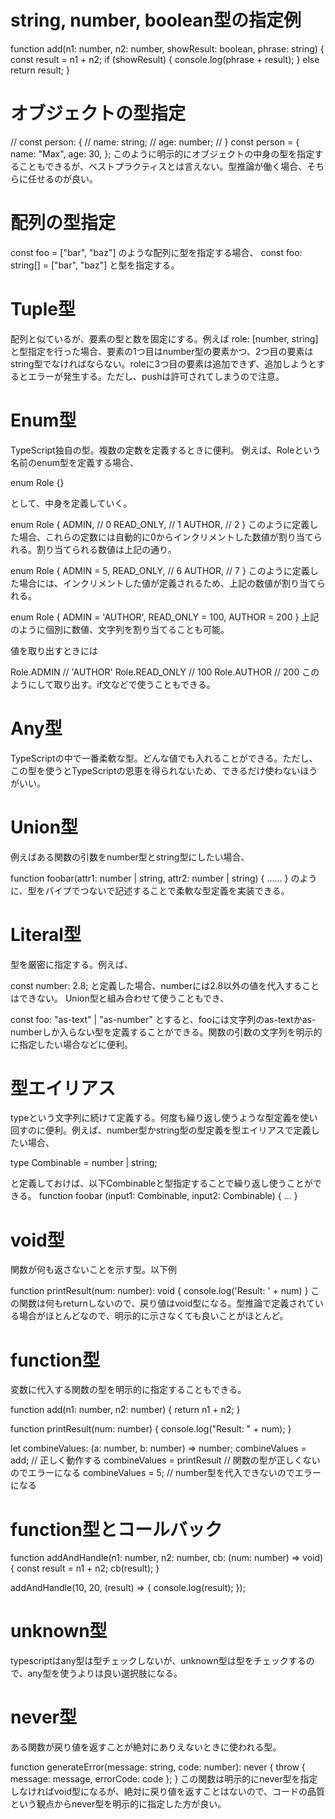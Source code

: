 # string, number, boolean型の指定例
function add(n1: number, n2: number, showResult: boolean, phrase: string) {
  const result = n1 + n2;
  if (showResult) {
    console.log(phrase + result);
  } else return result;
}

# オブジェクトの型指定
// const person: {
//   name: string;
//   age: number;
// }
const person = {
  name: "Max",
  age: 30,
};
このように明示的にオブジェクトの中身の型を指定することもできるが、ベストプラクティスとは言えない。型推論が働く場合、そちらに任せるのが良い。

# 配列の型指定
const foo = ["bar", "baz"]
のような配列に型を指定する場合、
const foo: string[] = ["bar", "baz"]
と型を指定する。

# Tuple型
配列と似ているが、要素の型と数を固定にする。例えば
role: [number, string]
と型指定を行った場合、要素の1つ目はnumber型の要素かつ、2つ目の要素はstring型でなければならない。roleに3つ目の要素は追加できず、追加しようとするとエラーが発生する。ただし、pushは許可されてしまうので注意。

# Enum型
TypeScript独自の型。複数の定数を定義するときに便利。
例えば、Roleという名前のenum型を定義する場合、

enum Role {}

として、中身を定義していく。

enum Role {
  ADMIN, // 0
  READ_ONLY, // 1
  AUTHOR, // 2
}
このように定義した場合、これらの定数には自動的に0からインクリメントした数値が割り当てられる。割り当てられる数値は上記の通り。

enum Role {
  ADMIN = 5,
  READ_ONLY, // 6
  AUTHOR, // 7
}
このように定義した場合には、インクリメントした値が定義されるため、上記の数値が割り当てられる。

enum Role {
  ADMIN = 'AUTHOR', 
  READ_ONLY = 100, 
  AUTHOR = 200
}
上記のように個別に数値、文字列を割り当てることも可能。

値を取り出すときには

Role.ADMIN // 'AUTHOR'
Role.READ_ONLY // 100
Role.AUTHOR // 200
このようにして取り出す。if文などで使うこともできる。

# Any型
TypeScriptの中で一番柔軟な型。どんな値でも入れることができる。ただし、この型を使うとTypeScriptの恩恵を得られないため、できるだけ使わないほうがいい。

# Union型
例えばある関数の引数をnumber型とstring型にしたい場合、

function foobar(attr1: number | string, attr2: number | string) {
  ......
}
のように、型をパイプでつないで記述することで柔軟な型定義を実装できる。

# Literal型
型を厳密に指定する。例えば、

const number: 2.8;
と定義した場合、numberには2.8以外の値を代入することはできない。
Union型と組み合わせて使うこともでき、

const foo: "as-text" | "as-number"
とすると、fooには文字列のas-textかas-numberしか入らない型を定義することができる。関数の引数の文字列を明示的に指定したい場合などに便利。

# 型エイリアス
typeという文字列に続けて定義する。何度も繰り返し使うような型定義を使い回すのに便利。例えば、number型かstring型の型定義を型エイリアスで定義したい場合、

type Combinable = number | string;

と定義しておけば、以下Combinableと型指定することで繰り返し使うことができる。
function foobar (input1: Combinable, input2: Combinable) {
  ...
}

# void型
関数が何も返さないことを示す型。以下例

function printResult(num: number): void {
  console.log('Result: ' + num)
}
この関数は何もreturnしないので、戻り値はvoid型になる。型推論で定義されている場合がほとんどなので、明示的に示さなくても良いことがほとんど。

# function型
変数に代入する関数の型を明示的に指定することもできる。

function add(n1: number, n2: number) {
  return n1 + n2;
}

function printResult(num: number) {
  console.log("Result: " + num);
}

let combineValues: (a: number, b: number) => number;
combineValues = add; // 正しく動作する
combineValues = printResult // 関数の型が正しくないのでエラーになる
combineValues = 5; // number型を代入できないのでエラーになる

# function型とコールバック
function addAndHandle(n1: number, n2: number, cb: (num: number) => void) {
  const result = n1 + n2;
  cb(result);
}

addAndHandle(10, 20, (result) => {
  console.log(result);
});

# unknown型
typescriptはany型は型チェックしないが、unknown型は型をチェックするので、any型を使うよりは良い選択肢になる。

# never型
ある関数が戻り値を返すことが絶対にありえないときに使われる型。

function generateError(message: string, code: number): never {
  throw { message: message, errorCode: code };
}
この関数は明示的にnever型を指定しなければvoid型になるが、絶対に戻り値を返すことはないので、コードの品質という観点からnever型を明示的に指定した方が良い。